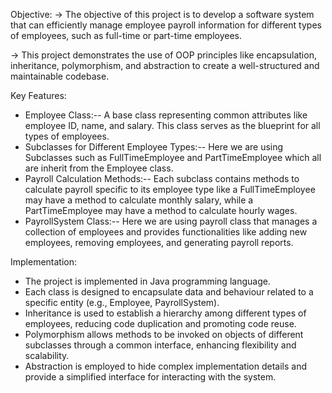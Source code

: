 Objective:
-> The objective of this project is to develop a software system that can efficiently manage employee payroll information for different types of employees, such as full-time or  part-time employees. 

-> This project demonstrates the use of OOP principles like encapsulation, inheritance, polymorphism, and abstraction to create a well-structured and maintainable codebase. 

Key Features:
* Employee Class:-- A base class representing common attributes like employee ID, name, and salary. This class serves as the blueprint for all types of employees.
* Subclasses for Different Employee Types:-- Here we are using Subclasses such as FullTimeEmployee and PartTimeEmployee which all are  inherit from the Employee class.	
* Payroll Calculation Methods:-- Each subclass contains methods to calculate payroll specific to its employee type like a FullTimeEmployee may have a method to calculate monthly salary, 
   while a PartTimeEmployee may have a method to calculate hourly wages. 
* PayrollSystem Class:-- Here we are using payroll class that manages a collection of employees and provides functionalities like adding new employees, removing employees, and generating payroll reports.

Implementation:
* The project is implemented in Java programming language.
* Each class is designed to encapsulate data and behaviour related to a specific entity (e.g., Employee, PayrollSystem).
* Inheritance is used to establish a hierarchy among different types of employees, reducing code duplication and promoting code reuse.
* Polymorphism allows methods to be invoked on objects of different subclasses through a common interface, enhancing flexibility and scalability.
* Abstraction is employed to hide complex implementation details and provide a simplified interface for interacting with the system.
